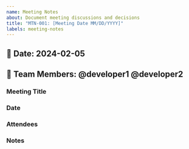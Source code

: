 ```yaml
---
name: Meeting Notes
about: Document meeting discussions and decisions
title: "MTN-001: [Meeting Date MM/DD/YYYY]"
labels: meeting-notes
---
```


## 📅 Date: 2024-02-05  
## 👥 Team Members: @developer1 @developer2  

### Meeting Title
<!-- Provide a short title for the meeting -->

### Date
<!-- Date of the meeting -->

### Attendees
<!-- List the attendees -->

### Notes
<!-- Document discussion points and decisions -->
